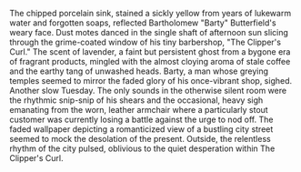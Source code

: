 The chipped porcelain sink, stained a sickly yellow from years of lukewarm water and forgotten soaps, reflected Bartholomew "Barty" Butterfield's weary face.  Dust motes danced in the single shaft of afternoon sun slicing through the grime-coated window of his tiny barbershop, "The Clipper's Curl."  The scent of lavender, a faint but persistent ghost from a bygone era of fragrant products, mingled with the almost cloying aroma of stale coffee and the earthy tang of unwashed heads.  Barty, a man whose greying temples seemed to mirror the faded glory of his once-vibrant shop, sighed.  Another slow Tuesday.  The only sounds in the otherwise silent room were the rhythmic snip-snip of his shears and the occasional, heavy sigh emanating from the worn, leather armchair where a particularly stout customer was currently losing a battle against the urge to nod off.  The faded wallpaper depicting a romanticized view of a bustling city street seemed to mock the desolation of the present. Outside, the relentless rhythm of the city pulsed, oblivious to the quiet desperation within The Clipper's Curl.
